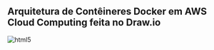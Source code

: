 ## Arquitetura de Contêineres Docker em AWS Cloud Computing feita no Draw.io



<img align="center" alt="html5" src="https://github.com/OrleiSan/AWS_Arquitetura_Conteineres_Docker/blob/main/Arquitetura.drawio.png?raw=true">
